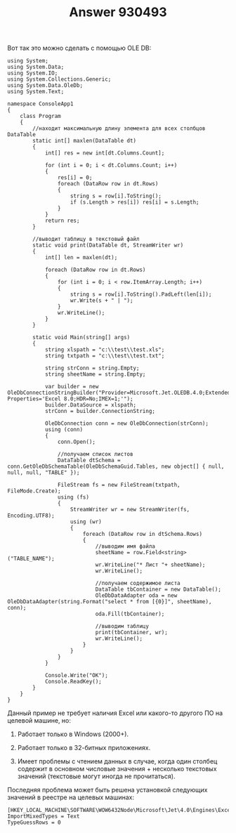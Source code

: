 ﻿---
title: "Answer 930493"
se.owner.user_id: 240512
se.owner.display_name: "MSDN.WhiteKnight"
se.owner.link: "https://ru.stackoverflow.com/users/240512/msdn-whiteknight"
se.answer_id: 930493
se.question_id: 930444
se.post_type: answer
se.score: 0
se.is_accepted: False
---
<p>Вот так это можно сделать с помощью OLE DB:</p>

<pre><code>using System;
using System.Data;
using System.IO;
using System.Collections.Generic;
using System.Data.OleDb;
using System.Text;

namespace ConsoleApp1
{
    class Program
    {
        //находит максимальную длину элемента для всех столбцов DataTable
        static int[] maxlen(DataTable dt) 
        {
            int[] res = new int[dt.Columns.Count];

            for (int i = 0; i &lt; dt.Columns.Count; i++)
            {
                res[i] = 0;
                foreach (DataRow row in dt.Rows)
                {
                    string s = row[i].ToString();
                    if (s.Length &gt; res[i]) res[i] = s.Length;
                }
            }
            return res;
        }

        //выводит таблицу в текстовый файл
        static void print(DataTable dt, StreamWriter wr)
        {
            int[] len = maxlen(dt);

            foreach (DataRow row in dt.Rows)
            {
                for (int i = 0; i &lt; row.ItemArray.Length; i++)
                {
                    string s = row[i].ToString().PadLeft(len[i]);
                    wr.Write(s + " | ");
                }
                wr.WriteLine();
            }
        }

        static void Main(string[] args)
        {
            string xlspath = "c:\\test\\test.xls";
            string txtpath = "c:\\test\\test.txt";

            string strConn = string.Empty;
            string sheetName = string.Empty;

            var builder = new OleDbConnectionStringBuilder("Provider=Microsoft.Jet.OLEDB.4.0;Extended Properties='Excel 8.0;HDR=No;IMEX=1;'");
            builder.DataSource = xlspath;
            strConn = builder.ConnectionString;

            OleDbConnection conn = new OleDbConnection(strConn);
            using (conn)
            {
                conn.Open();

                //получаем список листов
                DataTable dtSchema = conn.GetOleDbSchemaTable(OleDbSchemaGuid.Tables, new object[] { null, null, null, "TABLE" });

                FileStream fs = new FileStream(txtpath, FileMode.Create);
                using (fs)
                {
                    StreamWriter wr = new StreamWriter(fs, Encoding.UTF8);
                    using (wr)
                    {
                        foreach (DataRow row in dtSchema.Rows)
                        {
                            //выводим имя файла
                            sheetName = row.Field&lt;string&gt;("TABLE_NAME");
                            wr.WriteLine("* Лист "+ sheetName);
                            wr.WriteLine();

                            //получаем содержимое листа
                            DataTable tbContainer = new DataTable();
                            OleDbDataAdapter oda = new OleDbDataAdapter(string.Format("select * from [{0}]", sheetName), conn);
                            oda.Fill(tbContainer);

                            //выводим таблицу
                            print(tbContainer, wr);
                            wr.WriteLine();
                        }                        
                    }
                }                
            }

            Console.Write("OK");
            Console.ReadKey();
        }
    }
}
</code></pre>

<p>Данный пример не требует наличия Excel или какого-то другого ПО на целевой машине, но:</p>

<ol>
<li><p>Работает только в Windows (2000+).</p></li>
<li><p>Работает только в 32-битных приложениях.</p></li>
<li><p>Имеет проблемы с чтением данных в случае, когда один столбец содержит в основном числовые значения + несколько текстовых значений (текстовые могут иногда не прочитаться).</p></li>
</ol>

<p>Последняя проблема может быть решена установкой следующих значений в реестре на целевых машинах:</p>

<pre><code>[HKEY_LOCAL_MACHINE\SOFTWARE\WOW6432Node\Microsoft\Jet\4.0\Engines\Excel]
ImportMixedTypes = Text
TypeGuessRows = 0
</code></pre>

